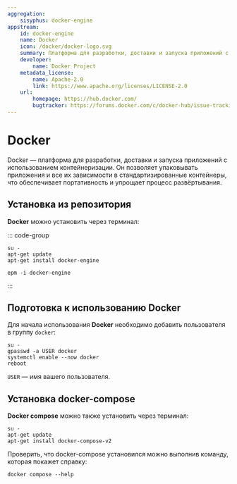 ```yaml
---
aggregation:
    sisyphus: docker-engine
appstream:
    id: docker-engine
    name: Docker
    icon: /docker/docker-logo.svg
    summary: Платформа для разработки, доставки и запуска приложений с использованием контейнеризации.
    developer:
        name: Docker Project
    metadata_license:
        name: Apache-2.0
        link: https://www.apache.org/licenses/LICENSE-2.0
    url:
        homepage: https://hub.docker.com/
        bugtracker: https://forums.docker.com/c/docker-hub/issue-tracking/
---
```



# Docker

Docker — платформа для разработки, доставки и запуска приложений с использованием контейнеризации. Он позволяет упаковывать приложения и все их зависимости в стандартизированные контейнеры, что обеспечивает портативность и упрощает процесс развёртывания.

## Установка из репозитория

**Docker** можно установить через терминал:

::: code-group

```shell[apt-get]
su -
apt-get update
apt-get install docker-engine
```

```shell[epm]
epm -i docker-engine
```

:::

## Подготовка к использованию Docker

Для начала использования **Docker** необходимо добавить пользователя в группу `docker`:

```shell
su -
gpasswd -a USER docker
systemctl enable --now docker
reboot
```

`USER` — имя вашего пользователя.

## Установка docker-compose

**Docker compose** можно также установить через терминал:

```shell
su -
apt-get update
apt-get install docker-compose-v2
```

Проверить, что docker-compose установился можно выполнив команду, которая покажет справку:

```shell
docker compose --help
```
